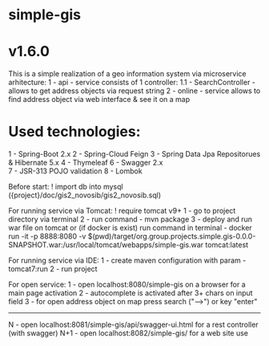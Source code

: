 # simple-gis
# v1.6.0

This is a simple realization of a geo information system via microservice arhitecture:
1 - api - service consists of 1 controller:
    1.1 - SearchController - allows to get address objects via request string
2 - online - service allows to find address object via web interface & see it on a map

# Used technologies:
1 - Spring-Boot 2.x
2 - Spring-Cloud Feign
3 - Spring Data Jpa Repositorues & Hibernate 5.x
4 - Thymeleaf
6 - Swagger 2.x    
7 - JSR-313 POJO validation
8 - Lombok

Before start:
! import db into mysql ({project}/doc/gis2_novosib/gis2_novosib.sql)

For running service via Tomcat:
! require tomcat v9+
1 - go to project directory via terminal
2 - run command - mvn package
3 - deploy and run war file on tomcat or (if docker is exist) run command in terminal - docker run -it -p 8888:8080 -v $(pwd)/target/org.group.projects.simple.gis-0.0.0-SNAPSHOT.war:/usr/local/tomcat/webapps/simple-gis.war tomcat:latest

For running service via IDE:
1 - create maven configuration with param - tomcat7:run
2 - run project

For open service:
1 - open localhost:8080/simple-gis on a browser for a main page activation
2 - autocomplete is activated after 3+ chars on input field
3 - for open address object on map press search ("-->") or key "enter"
***
N - open localhost:8081/simple-gis/api/swagger-ui.html for a rest controller (with swagger)
N+1 - open localhost:8082/simple-gis/ for a web site use